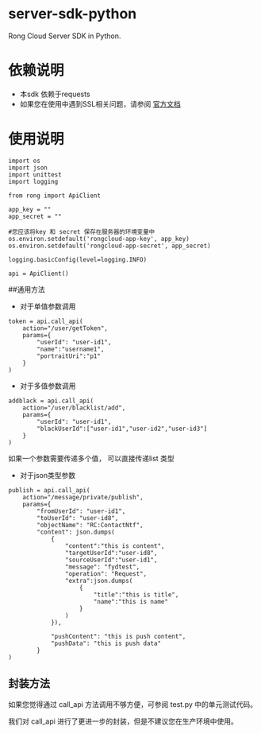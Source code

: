 server-sdk-python
=================

Rong Cloud Server SDK in Python.
# 依赖说明
* 本sdk 依赖于requests
* 如果您在使用中遇到SSL相关问题，请参阅 [官方文档](http://www.python-requests.org/en/latest/user/advanced/#ssl-cert-verification)


# 使用说明

```
import os
import json
import unittest
import logging

from rong import ApiClient

app_key = ""
app_secret = ""

#您应该将key 和 secret 保存在服务器的环境变量中    
os.environ.setdefault('rongcloud-app-key', app_key)
os.environ.setdefault('rongcloud-app-secret', app_secret)
    
logging.basicConfig(level=logging.INFO)
    
api = ApiClient()
```

##通用方法

* 对于单值参数调用

```
token = api.call_api(
	action="/user/getToken",
    params={
    	"userId": "user-id1",
    	"name":"username1",
   		"portraitUri":"p1"
   	}
)
```

* 对于多值参数调用

```
addblack = api.call_api(
    action="/user/blacklist/add",
    params={
        "userId": "user-id1",
        "blackUserId":["user-id1","user-id2","user-id3"]
    }
)
```
如果一个参数需要传递多个值， 可以直接传递list 类型


* 对于json类型参数

```
publish = api.call_api(
    action="/message/private/publish",
    params={
        "fromUserId": "user-id1",
        "toUserId": "user-id8",
        "objectName": "RC:ContactNtf",
        "content": json.dumps(
            {
                "content":"this is content",
                "targetUserId":"user-id8",
                "sourceUserId":"user-id1",
                "message": "fydtest",
                "operation": "Request",
                "extra":json.dumps(
                    {
                        "title":"this is title",
                        "name":"this is name"
                    }
                )
            }),

            "pushContent": "this is push content",
            "pushData": "this is push data"
        }
)
```

## 封装方法

如果您觉得通过 call_api 方法调用不够方便，可参阅 test.py 中的单元测试代码。

我们对 call_api 进行了更进一步的封装，但是不建议您在生产环境中使用。